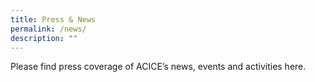 ```yaml
---
title: Press & News
permalink: /news/
description: ""
---
```

Please find press coverage of ACICE’s news, events and activities here.